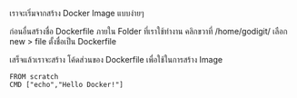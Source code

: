 เราจะเริ่มจากสร้าง Docker Image แบบง่ายๆ

ก่อนอื่นสร้างชื่อ Dockerfile ภายใน Folder ที่เราใช้ทำงาน
คลิกขวาที่ /home/godigit/ เลือก new > file ตั้งชื่อเป็น Dockerfile

เสร็จแล้วเราจะสร้าง โค้ดส่วนของ Dockerfile เพื่อใช้ในการสร้าง Image

```
FROM scratch
CMD ["echo","Hello Docker!"]

```
